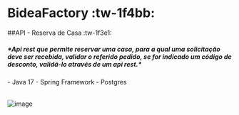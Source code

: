 # BideaFactory :tw-1f4bb:

##API - Reserva de Casa :tw-1f3e1:

<h5>
*Api rest que permite reservar uma casa, para a qual uma solicitação deve ser recebida,
validar o referido pedido, se for indicado um código de desconto, validá-lo através de um api rest.*
</h5>

<table>
- Java 17
- Spring Framework
- Postgres
</table>




![image](https://github.com/wellcheck/bideafactory-test/assets/22531326/e14124ca-0166-4977-a23b-f2934d3c99d4)

